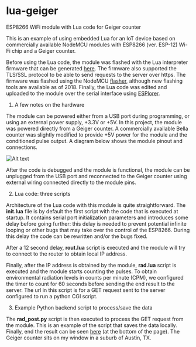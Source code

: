# lua-geiger
ESP8266 WiFi module with Lua code for Geiger counter

This is an example of using embedded Lua for an IoT device based on commercially available NodeMCU modules with ESP8266 (ver. ESP-12) Wi-Fi chip and a Geiger counter.

Before using the Lua code, the module was flashed with the Lua interpreter firmware that can be generated [here](https://nodemcu-build.com/). The firmware also supported the TLS/SSL protocol to be able to send requests to the server over https. The firmware was flashed using the NodeMCU [flasher](https://github.com/nodemcu/nodemcu-flasher), although new flashing tools are available as of 2018. Finally, the Lua code was edited and uploaded to the module over the serial interface using [ESPlorer](https://github.com/4refr0nt/ESPlorer).

1. A few notes on the hardware

The module can be powered either from a USB port during programming, or using an external power supply, +3.3V or +5V. In this project, the module was powered directly from a Geiger counter. A commercially available Bella counter was slightly modified to provide +5V power for the module and the conditioned pulse output. A diagram below shows the module pinout and connections.

![Alt text](http://igorpavlovsky.com/wp-content/uploads/2019/05/nodemcu-geiger.gif)

After the code is debugged and the module is functional, the module can be unplugged from the USB port and reconnected to the Geiger counter using external wiring connected directly to the module pins.

2. Lua code: three scripts

Architecture of the Lua code with this module is quite straightforward. The **init.lua** file is by default the first script with the code that is executed at startup. It contains serial port initialization parameters and introduces some delay before going further: this delay is needed  to prevent potential infinite looping or other bugs that may take over the control of the ESP8266. During this delay the code can be rewritten and/or the bugs fixed. 

After a 12 second delay, **rout.lua** script is executed and the module will try to connect to the router to obtain local IP address. 

Finally, after the IP address is obtained by the module, **rad.lua** script is executed and the module starts counting the pulses. To obtain environmental radiation levels in counts per minute (CPM), we configured the timer to count for 60 seconds before sending the end result to the server. The url in this script is for a GET request sent to the server configured to run a python CGI script. 

3. Example Python backend script to process/save the data

The **rad_post.py** script is then executed to process the GET request from the module.  This is an example of the script that saves the data locally. Finally, end the result can be seen [here](http://igorpavlovsky.com/lua-for-iot-geiger-counter-with-nodemcu/) (at the bottom of the page). The Geiger counter sits on my window in a suburb of Austin, TX.
